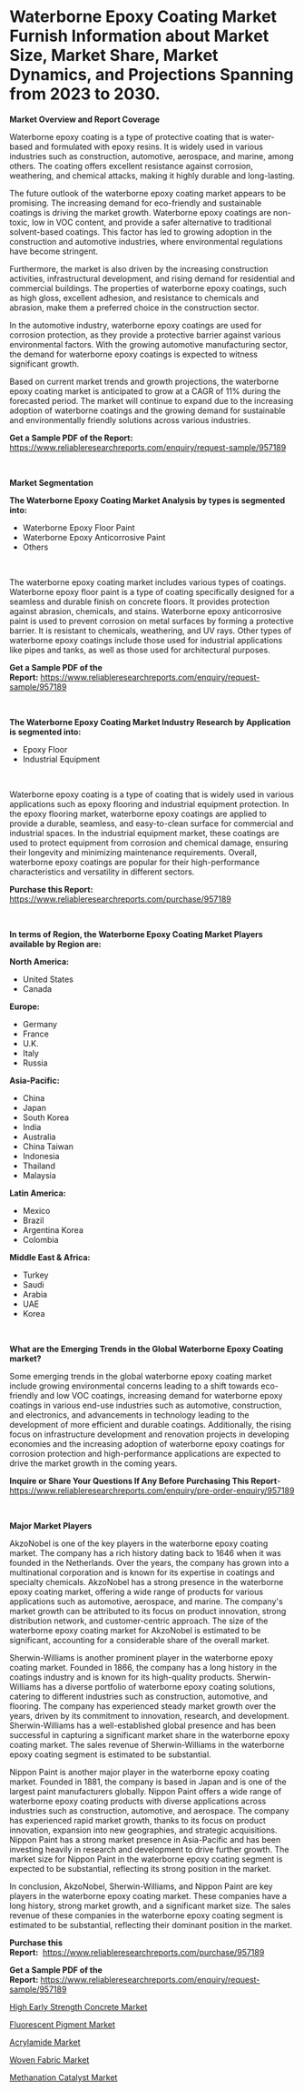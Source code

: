 <p><h1>Waterborne Epoxy Coating Market Furnish Information about Market Size, Market Share, Market Dynamics, and Projections Spanning from 2023 to 2030.</h1></p><p><strong>Market Overview and Report Coverage</strong></p>
<p><p>Waterborne epoxy coating is a type of protective coating that is water-based and formulated with epoxy resins. It is widely used in various industries such as construction, automotive, aerospace, and marine, among others. The coating offers excellent resistance against corrosion, weathering, and chemical attacks, making it highly durable and long-lasting.</p><p>The future outlook of the waterborne epoxy coating market appears to be promising. The increasing demand for eco-friendly and sustainable coatings is driving the market growth. Waterborne epoxy coatings are non-toxic, low in VOC content, and provide a safer alternative to traditional solvent-based coatings. This factor has led to growing adoption in the construction and automotive industries, where environmental regulations have become stringent.</p><p>Furthermore, the market is also driven by the increasing construction activities, infrastructural development, and rising demand for residential and commercial buildings. The properties of waterborne epoxy coatings, such as high gloss, excellent adhesion, and resistance to chemicals and abrasion, make them a preferred choice in the construction sector.</p><p>In the automotive industry, waterborne epoxy coatings are used for corrosion protection, as they provide a protective barrier against various environmental factors. With the growing automotive manufacturing sector, the demand for waterborne epoxy coatings is expected to witness significant growth.</p><p>Based on current market trends and growth projections, the waterborne epoxy coating market is anticipated to grow at a CAGR of 11% during the forecasted period. The market will continue to expand due to the increasing adoption of waterborne coatings and the growing demand for sustainable and environmentally friendly solutions across various industries.</p></p>
<p><strong>Get a Sample PDF of the Report:</strong> <a href="https://www.reliableresearchreports.com/enquiry/request-sample/957189">https://www.reliableresearchreports.com/enquiry/request-sample/957189</a></p>
<p>&nbsp;</p>
<p><strong>Market Segmentation</strong></p>
<p><strong>The Waterborne Epoxy Coating Market Analysis by types is segmented into:</strong></p>
<p><ul><li>Waterborne Epoxy Floor Paint</li><li>Waterborne Epoxy Anticorrosive Paint</li><li>Others</li></ul></p>
<p>&nbsp;</p>
<p><p>The waterborne epoxy coating market includes various types of coatings. Waterborne epoxy floor paint is a type of coating specifically designed for a seamless and durable finish on concrete floors. It provides protection against abrasion, chemicals, and stains. Waterborne epoxy anticorrosive paint is used to prevent corrosion on metal surfaces by forming a protective barrier. It is resistant to chemicals, weathering, and UV rays. Other types of waterborne epoxy coatings include those used for industrial applications like pipes and tanks, as well as those used for architectural purposes.</p></p>
<p><strong>Get a Sample PDF of the Report:</strong>&nbsp;<a href="https://www.reliableresearchreports.com/enquiry/request-sample/957189">https://www.reliableresearchreports.com/enquiry/request-sample/957189</a></p>
<p>&nbsp;</p>
<p><strong>The Waterborne Epoxy Coating Market Industry Research by Application is segmented into:</strong></p>
<p><ul><li>Epoxy Floor</li><li>Industrial Equipment</li></ul></p>
<p>&nbsp;</p>
<p><p>Waterborne epoxy coating is a type of coating that is widely used in various applications such as epoxy flooring and industrial equipment protection. In the epoxy flooring market, waterborne epoxy coatings are applied to provide a durable, seamless, and easy-to-clean surface for commercial and industrial spaces. In the industrial equipment market, these coatings are used to protect equipment from corrosion and chemical damage, ensuring their longevity and minimizing maintenance requirements. Overall, waterborne epoxy coatings are popular for their high-performance characteristics and versatility in different sectors.</p></p>
<p><strong>Purchase this Report:</strong>&nbsp; <a href="https://www.reliableresearchreports.com/purchase/957189">https://www.reliableresearchreports.com/purchase/957189</a></p>
<p>&nbsp;</p>
<p><strong>In terms of Region, the Waterborne Epoxy Coating Market Players available by Region are:</strong></p>
<p>
    <p> <strong> North America: </strong>
        <ul>
            <li>United States</li>
            <li>Canada</li>
        </ul>
        </p> 
    <p> <strong> Europe: </strong>
        <ul>
            <li>Germany</li>
            <li>France</li>
            <li>U.K.</li>
            <li>Italy</li>
            <li>Russia</li>
        </ul>
        </p> 
    <p> <strong> Asia-Pacific: </strong>
        <ul>
            <li>China</li>
            <li>Japan</li>
            <li>South Korea</li>
            <li>India</li>
            <li>Australia</li>
            <li>China Taiwan</li>
            <li>Indonesia</li>
            <li>Thailand</li>
            <li>Malaysia</li>
        </ul>
        </p> 
    <p> <strong> Latin America: </strong>
        <ul>
            <li>Mexico</li>
            <li>Brazil</li>
            <li>Argentina Korea</li>
            <li>Colombia</li>
        </ul>
        </p> 
    <p> <strong> Middle East & Africa: </strong>
        <ul>
            <li>Turkey</li>
            <li>Saudi</li>
            <li>Arabia</li>
            <li>UAE</li>
            <li>Korea</li>
        </ul>
    </p>
    </p>
<p>&nbsp;</p>
<p><strong>What are the Emerging Trends in the Global Waterborne Epoxy Coating market?</strong></p>
<p><p>Some emerging trends in the global waterborne epoxy coating market include growing environmental concerns leading to a shift towards eco-friendly and low VOC coatings, increasing demand for waterborne epoxy coatings in various end-use industries such as automotive, construction, and electronics, and advancements in technology leading to the development of more efficient and durable coatings. Additionally, the rising focus on infrastructure development and renovation projects in developing economies and the increasing adoption of waterborne epoxy coatings for corrosion protection and high-performance applications are expected to drive the market growth in the coming years.</p></p>
<p><strong>Inquire or Share Your Questions If Any Before Purchasing This Report</strong>- <a href="https://www.reliableresearchreports.com/enquiry/pre-order-enquiry/957189">https://www.reliableresearchreports.com/enquiry/pre-order-enquiry/957189</a></p>
<p>&nbsp;</p>
<p><strong>Major Market Players</strong></p>
<p><p>AkzoNobel is one of the key players in the waterborne epoxy coating market. The company has a rich history dating back to 1646 when it was founded in the Netherlands. Over the years, the company has grown into a multinational corporation and is known for its expertise in coatings and specialty chemicals. AkzoNobel has a strong presence in the waterborne epoxy coating market, offering a wide range of products for various applications such as automotive, aerospace, and marine. The company's market growth can be attributed to its focus on product innovation, strong distribution network, and customer-centric approach. The size of the waterborne epoxy coating market for AkzoNobel is estimated to be significant, accounting for a considerable share of the overall market.</p><p>Sherwin-Williams is another prominent player in the waterborne epoxy coating market. Founded in 1866, the company has a long history in the coatings industry and is known for its high-quality products. Sherwin-Williams has a diverse portfolio of waterborne epoxy coating solutions, catering to different industries such as construction, automotive, and flooring. The company has experienced steady market growth over the years, driven by its commitment to innovation, research, and development. Sherwin-Williams has a well-established global presence and has been successful in capturing a significant market share in the waterborne epoxy coating market. The sales revenue of Sherwin-Williams in the waterborne epoxy coating segment is estimated to be substantial.</p><p>Nippon Paint is another major player in the waterborne epoxy coating market. Founded in 1881, the company is based in Japan and is one of the largest paint manufacturers globally. Nippon Paint offers a wide range of waterborne epoxy coating products with diverse applications across industries such as construction, automotive, and aerospace. The company has experienced rapid market growth, thanks to its focus on product innovation, expansion into new geographies, and strategic acquisitions. Nippon Paint has a strong market presence in Asia-Pacific and has been investing heavily in research and development to drive further growth. The market size for Nippon Paint in the waterborne epoxy coating segment is expected to be substantial, reflecting its strong position in the market.</p><p>In conclusion, AkzoNobel, Sherwin-Williams, and Nippon Paint are key players in the waterborne epoxy coating market. These companies have a long history, strong market growth, and a significant market size. The sales revenue of these companies in the waterborne epoxy coating segment is estimated to be substantial, reflecting their dominant position in the market.</p></p>
<p><strong>Purchase this Report:</strong>&nbsp;&nbsp;<a href="https://www.reliableresearchreports.com/purchase/957189">https://www.reliableresearchreports.com/purchase/957189</a></p>
<p></p>
<p><strong>Get a Sample PDF of the Report:</strong>&nbsp;<a href="https://www.reliableresearchreports.com/enquiry/request-sample/957189">https://www.reliableresearchreports.com/enquiry/request-sample/957189</a></p>
<p><p><a href="https://github.com/castoriffic/Market-Research-Report-List-2/blob/main/high-early-strength-concrete-market.md">High Early Strength Concrete Market</a></p><p><a href="https://github.com/lilstefpacute/Market-Research-Report-List-2/blob/main/fluorescent-pigment-market.md">Fluorescent Pigment Market</a></p><p><a href="https://github.com/ashepherd82/Market-Research-Report-List-2/blob/main/acrylamide-market.md">Acrylamide Market</a></p><p><a href="https://github.com/rexevange/Market-Research-Report-List-2/blob/main/woven-fabric-market.md">Woven Fabric Market</a></p><p><a href="https://github.com/FassouRP/Market-Research-Report-List-2/blob/main/methanation-catalyst-market.md">Methanation Catalyst Market</a></p></p>